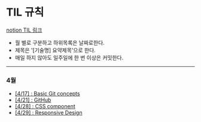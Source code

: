 # TIL 규칙

<a href="https://www.notion.so/TIL-205515b965564097bbe0f757ec282915" target= "_blank">notion TIL 링크</a>

- 월 별로 구분하고 하위목록은 날짜로한다.
- 제목은 '[기술명] 요약제목'으로 한다.
- 매일 하지 않아도 일주일에 한 번 이상은 커밋한다.

---

### 4월

- [\[4/17\] : Basic Git concepts](./Git/4.17/Basic.md)
- [\[4/21\] : GitHub ](./Git/4.21/gitHub.md)
- [\[4/28\] : CSS component ](https://github.com/itdorok/css-component-practice)
- [\[4/29\] : Responsive Design ](./Responsive/README.md)
